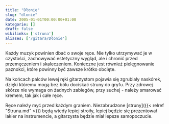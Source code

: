```yaml
---
title: "Dłonie"
slug: "dlonie"
date: 2005-01-01T00:00:00+01:00
kategorie: []
draft: false
wikilinks: ['struna']
aliases: ['/gitara/Dłonie']
---
```

Każdy muzyk powinien dbać o swoje ręce. Nie tylko utrzymywać je w
czystości, zachowywać estetyczny wygląd, ale i chronić przed
przemęczeniem i skaleczeniem. Konieczne jest również pielęgnowanie
paznokci, które powinny być zawsze krótko obcięte.

Na końcach palców lewej ręki gitarzystom pojawia się zgrubiały naskórek,
dzięki któremu mogą bez bólu dociskać struny do gryfu. Przy zdrowej
skórze nie wymaga on żadnych zabiegów, przy suchej - należy smarować
kremem, tak jak i całe ręce.

Ręce należy myć przed każdym graniem. Niezabrudzone
[struny]({{< relref "Struna.md" >}}) będą wtedy lepiej stroiły, lepiej będzie się
prezentował lakier na instrumencie, a gitarzysta będzie miał lepsze
samopoczucie.
